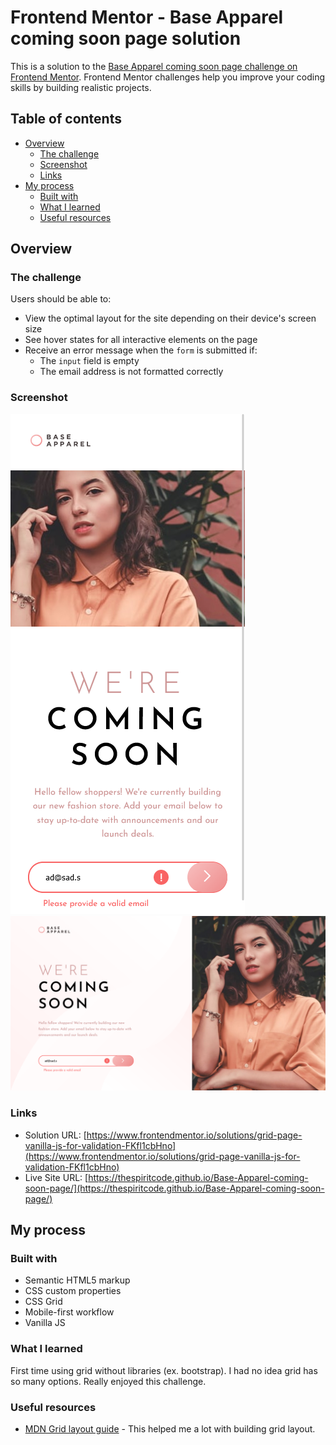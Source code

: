 # Frontend Mentor - Base Apparel coming soon page solution

This is a solution to the [Base Apparel coming soon page challenge on Frontend Mentor](https://www.frontendmentor.io/challenges/base-apparel-coming-soon-page-5d46b47f8db8a7063f9331a0). Frontend Mentor challenges help you improve your coding skills by building realistic projects. 

## Table of contents

- [Overview](#overview)
  - [The challenge](#the-challenge)
  - [Screenshot](#screenshot)
  - [Links](#links)
- [My process](#my-process)
  - [Built with](#built-with)
  - [What I learned](#what-i-learned)
  - [Useful resources](#useful-resources)


## Overview

### The challenge

Users should be able to:

- View the optimal layout for the site depending on their device's screen size
- See hover states for all interactive elements on the page
- Receive an error message when the `form` is submitted if:
  - The `input` field is empty
  - The email address is not formatted correctly

### Screenshot

![mobile](screens/mobile.png)
![desktop](screens/desktop.png)


### Links

- Solution URL: [https://www.frontendmentor.io/solutions/grid-page-vanilla-js-for-validation-FKfl1cbHno](https://www.frontendmentor.io/solutions/grid-page-vanilla-js-for-validation-FKfl1cbHno)
- Live Site URL: [https://thespiritcode.github.io/Base-Apparel-coming-soon-page/](https://thespiritcode.github.io/Base-Apparel-coming-soon-page/)

## My process

### Built with

- Semantic HTML5 markup
- CSS custom properties
- CSS Grid
- Mobile-first workflow
- Vanilla JS


### What I learned

First time using grid without libraries (ex. bootstrap). I had no idea grid has so many options. Really enjoyed this challenge.

### Useful resources

- [MDN Grid layout guide](https://developer.mozilla.org/en-US/docs/Web/CSS/CSS_Grid_Layout) - This helped me a lot with building grid layout.
